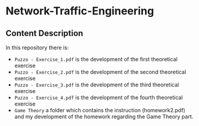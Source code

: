 # Network-Traffic-Engineering

## Content Description
In this repository there is:
- `Puzzo - Exercise_1.pdf` is the development of the first theoretical exercise
- `Puzzo - Exercise_2.pdf` is the development of the second theoretical exercise
- `Puzzo - Exercise_3.pdf` is the development of the third theoretical exercise
- `Puzzo - Exercise_4.pdf` is the development of the fourth theoretical exercise
- `Game Theory` a folder which contains the instruction (homework2.pdf) and my development of the homework regarding the Game Theory part. 
